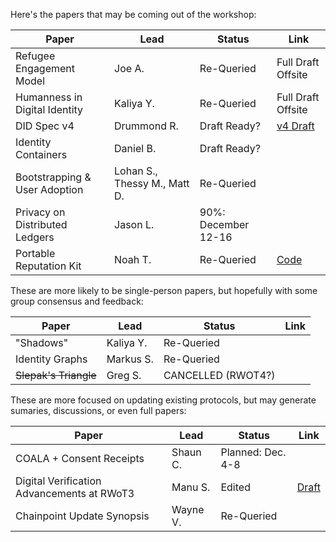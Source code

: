 Here's the papers that may be coming out of the workshop:

| **Paper** | **Lead** | **Status** | **Link** |
|-----------|----------|------------|----------|
| Refugee Engagement Model | Joe A. | Re-Queried | Full Draft Offsite |
| Humanness in Digital Identity | Kaliya Y. | Re-Queried | Full Draft Offsite |
| DID Spec v4 | Drummond R. | Draft Ready? | [v4 Draft](DIDSpecificationWorkingDraft04.pdf) |
| Identity Containers | Daniel B. | Draft Ready? | |
| Bootstrapping & User Adoption | Lohan S., Thessy M., Matt D. | Re-Queried | |
| Privacy on Distributed Ledgers | Jason L. | 90%: December 12-16 | |
| Portable Reputation Kit | Noah T. | Re-Queried | [Code](portable-reputation) |

These are more likely to be single-person papers, but hopefully with some group consensus and feedback:

| **Paper** | **Lead** | **Status** | **Link** |
|-----------|----------|------------|----------|
| "Shadows" | Kaliya Y. | Re-Queried | |
| Identity Graphs | Markus S. | Re-Queried | |
| ~~Slepak's Triangle~~ | Greg S. | CANCELLED (RWOT4?) | |

These are more focused on updating existing protocols, but may generate sumaries, discussions, or even full papers:

| **Paper** | **Lead** | **Status** | **Link** |
|-----------|----------|------------|----------|
| COALA + Consent Receipts | Shaun C. | Planned: Dec. 4-8 |  |
| Digital Verification Advancements at RWoT3 | Manu S. | Edited | [Draft](rwot3-digital-verification-outcomes.md) |
| Chainpoint Update Synopsis | Wayne V. | Re-Queried| |
